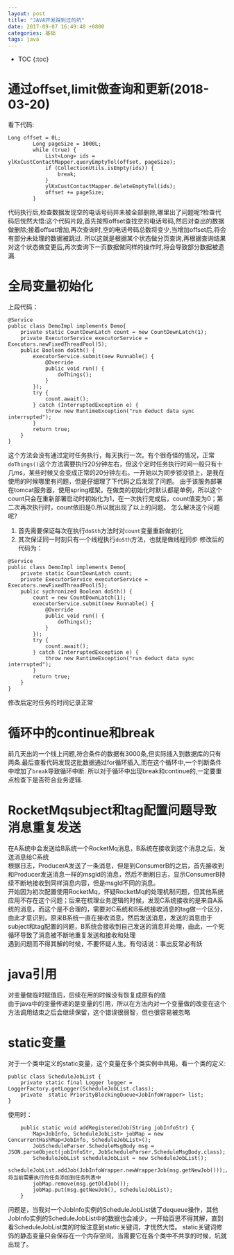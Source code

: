 ```yaml
---
layout: post
title: "JAVA开发踩到过的坑"
date: 2017-09-07 16:49:48 +0800
categories: 基础
tags: java
---
```


* TOC
{:toc}

# 通过offset,limit做查询和更新(2018-03-20)

看下代码:

~~~
Long offset = 0L;
        Long pageSize = 1000L;
        while (true) {
            List<Long> ids = ylKxCustContactMapper.queryEmptyTel(offset, pageSize);
            if (CollectionUtils.isEmpty(ids)) {
                break;
            }
            ylKxCustContactMapper.deleteEmptyTel(ids);
            offset += pageSize;
        }
~~~

代码执行后,检查数据发现空的电话号码并未被全部删除,哪里出了问题呢?检查代码后恍然大悟:这个代码片段,首先按照offset查找空的电话号码,然后对查出的数据做删除;接着offset增加,再次查询时,空的电话号码总数将变少,当增加offset后,将会有部分未处理的数据被跳过.
所以这就是根据某个状态做分页查询,再根据查询结果对这个状态做变更后,再次查询下一页数据做同样的操作时,将会导致部分数据被遗漏.


# 全局变量初始化
上段代码：
~~~
@Service
public class DemoImpl implements Demo{
    private static CountDownLatch count = new CountDownLatch(1);
    private ExecutorService executorService = Executors.newFixedThreadPool(5);
    public Boolean doSth() {        
        executorService.submit(new Runnable() {
            @Override
            public void run() {
                doThings();
            }
        });      
        try {
            count.await();
        } catch (InterruptedException e) {
            throw new RuntimeException("run deduct data sync interrupted");
        }
        return true;
    }
}
~~~
这个方法会没有通过定时任务执行，每天执行一次。有个很奇怪的情况，正常`doThings()`这个方法需要执行20分钟左右，但这个定时任务执行时间一般只有十几ms，某些时候又会变成正常的20分钟左右。一开始以为同步锁没锁上，是我在使用的时候哪里有问题，但是仔细理了下代码之后发现了问题。
由于该服务部署在tomcat服务器，使用spring框架。在做类的初始化时默认都是单例，所以这个count只会在重新部署启动时初始化为1，在一次执行完成后，count值变为0；第二次再次执行时，count依旧是0.所以就出现了以上的问题。
怎么解决这个问题呢?
1. 首先需要保证每次在执行`doSth`方法时对`count`变量重新做初化
2. 其次保证同一时刻只有一个线程执行`doSth`方法，也就是做线程同步
修改后的代码为：
~~~
@Service
public class DemoImpl implements Demo{
    private static CountDownLatch count;
    private ExecutorService executorService = Executors.newFixedThreadPool(5);
    public sychronized Boolean doSth() {        
        count = new CountDownLatch(1);
        executorService.submit(new Runnable() {
            @Override
            public void run() {
                doThings();
            }
        });      
        try {
            count.await();
        } catch (InterruptedException e) {
            throw new RuntimeException("run deduct data sync interrupted");
        }
        return true;
    }
}
~~~
修改后定时任务的时间记录正常


# 循环中的continue和break
前几天出的一个线上问题,符合条件的数据有3000条,但实际插入到数据库的只有两条.最后查看代码发现这批数据通过for循环插入,而在这个循环中,一个判断条件中增加了`break`导致循环中断.
所以对于循环中出现break和continue的,一定要重点检查下是否符合业务逻辑.


# RocketMqsubject和tag配置问题导致消息重复发送
在A系统中会发送给B系统一个RocketMq消息，B系统在接收到这个消息之后，发送消息给C系统  
根据日志，ProducerA发送了一条消息，但是到ConsumerB的之后，首先接收到和Producer发送消息一样的msgId的消息，然后不断刷日志，显示ConsumerB持续不断地接收到同样消息内容，但是msgId不同的消息。  
开始因为初次配置使用RocketMq，怀疑RocketMq的处理机制问题，但其他系统应用不存在这个问题；后来在梳理业务逻辑的时候，发现C系统接收的是来自A系统的消息，而这个是不合理的，需要对C系统和B系统接收消息的tag做一个区分，由此才意识到，原来B系统一直在接收消息，然后发送消息，发送的消息由于subject和tag配置的问题，B系统会接收到自己发送的消息并处理，由此，一个死循环导致了消息被不断地重复发送和接收和处理  
遇到问题而不得其解的时候，不要怀疑人生。有句话说：事出反常必有妖

# java引用
对变量做临时赋值后，后续在用的时候没有恢复成原有的值   
由于java中的变量传递的是变量的引用，所以在方法内对一个变量做的改变在这个方法调用结束之后会继续保留，这个错误很弱智，但也很容易被忽略

# static变量
对于一个类中定义的static变量，这个变量在多个类实例中共用。看一个类的定义:

~~~
public class ScheduleJobList {
    private static final Logger logger = LoggerFactory.getLogger(ScheduleJobList.class);
    private  static PriorityBlockingQueue<JobInfoWrapper> list;
}
~~~

使用时：

~~~
    public static void addRegisteredJob(String jobInfoStr) {
        Map<JobInfo, ScheduleJobList> jobMap = new ConcurrentHashMap<JobInfo, ScheduleJobList>();
        JobScheduleParser.ScheduleMsgBody msg = JSON.parseObject(jobInfoStr, JobScheduleParser.ScheduleMsgBody.class);
        ScheduleJobList scheduleJobList = new ScheduleJobList();
        scheduleJobList.addJob(JobInfoWrapper.newWrapperJob(msg.getNewJob()));//将当前需要执行的任务添加到任务列表中
        jobMap.remove(msg.getOldJob());
        jobMap.put(msg.getNewJob(), scheduleJobList);
    }
~~~

问题是，当我对一个JobInfo实例的ScheduleJobList做了dequeue操作，其他JobInfo实例的ScheduleJobList中的数据也会减少，一开始百思不得其解，直到看ScheduleJobList类的时候注意到static关键词，才恍然大悟。
static关键词修饰的静态变量只会保存在一个内存空间，当需要它在各个类中不共享的时候，坑就出现了。





